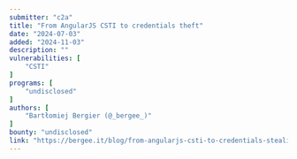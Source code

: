 ```yaml
---
submitter: "c2a"
title: "From AngularJS CSTI to credentials theft"
date: "2024-07-03"
added: "2024-11-03"
description: ""
vulnerabilities: [
    "CSTI"
]
programs: [
    "undisclosed"
]
authors: [
    "Bartłomiej Bergier (@_bergee_)"
]
bounty: "undisclosed"
link: "https://bergee.it/blog/from-angularjs-csti-to-credentials-stealing/"
---
```





